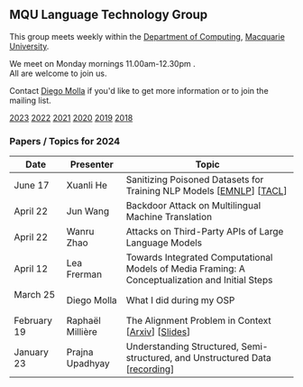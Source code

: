 
## MQU Language Technology Group


This group meets weekly within the
[Department of Computing](http://comp.mq.edu.au), [Macquarie University](https://www.mq.edu.au/).

We meet on Monday mornings 11.00am-12.30pm
.  
All are welcome to join us.

Contact [Diego Molla](http://web.science.mq.edu.au/~diego/) if you'd like to get more information or to join the mailing list. 

[2023](/2023/README.md) [2022](/2022/README.md) [2021](/2021/README.md) [2020](/2020/README.md) [2019](/2019/README.md) [2018](/2018/README.md)

### Papers / Topics for 2024

Date | Presenter | Topic
----- | --------- | -----
June 17 &nbsp;&nbsp; | Xuanli He | Sanitizing Poisoned Datasets for Training NLP Models [[EMNLP](https://aclanthology.org/2023.emnlp-main.60/)] [[TACL](https://arxiv.org/abs/2405.11575)]
April 22 &nbsp;&nbsp; | Jun Wang | Backdoor Attack on Multilingual Machine Translation
April 22 &nbsp;&nbsp; | Wanru Zhao | Attacks on Third-Party APIs of Large Language Models
April 12 &nbsp;&nbsp; | Lea Frerman | Towards Integrated Computational Models of Media Framing: A Conceptualization and Initial Steps
March 25 &nbsp;&nbsp; | Diego Molla | What I did during my OSP
February 19 &nbsp;&nbsp; | Raphaël Millière | The Alignment Problem in Context [[Arxiv](https://arxiv.org/abs/2311.02147)] [[Slides](/ltg/presentations/2024-02-19%20Alignment%20Problem%20in%20Context.pptx)]
January 23 &nbsp;&nbsp; | Prajna Upadhyay | Understanding Structured, Semi-structured, and Unstructured Data [[recording](https://macquarie.zoom.us/rec/share/zb1roCW1m7iGzURS7DnsGXixIcdze0a_l-LYwnjavqkD_saMc3kSFTTghKGtI_Lq.3wrHfYqtAFzQVTKJ)]

